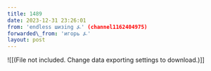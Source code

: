 ```yaml
---
title: 1489
date: 2023-12-31 23:26:01
from: 'endless шизing ⍼' (channel1162404975)
forwarded\_from: 'игорь ⍼'
layout: post
---
```


![[(File not included. Change data exporting settings to download.)]]



